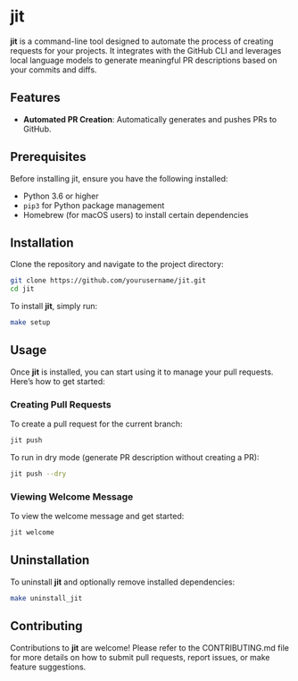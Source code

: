 # jit

**jit** is a command-line tool designed to automate the process of creating requests for your projects. It integrates with the GitHub CLI and leverages local language models to generate meaningful PR descriptions based on your commits and diffs.

## Features

- **Automated PR Creation**: Automatically generates and pushes PRs to GitHub.

## Prerequisites

Before installing jit, ensure you have the following installed:

- Python 3.6 or higher
- `pip3` for Python package management
- Homebrew (for macOS users) to install certain dependencies

## Installation

Clone the repository and navigate to the project directory:

```bash
git clone https://github.com/yourusername/jit.git
cd jit
```

To install **jit**, simply run:

```bash
make setup
```

## Usage

Once **jit** is installed, you can start using it to manage your pull requests. Here’s how to get started:

### Creating Pull Requests

To create a pull request for the current branch:

```bash
jit push
```

To run in dry mode (generate PR description without creating a PR):

```bash
jit push --dry
```

### Viewing Welcome Message

To view the welcome message and get started:

```bash
jit welcome
```

## Uninstallation

To uninstall **jit** and optionally remove installed dependencies:

```bash
make uninstall_jit
```

## Contributing

Contributions to **jit** are welcome! Please refer to the CONTRIBUTING.md file for more details on how to submit pull requests, report issues, or make feature suggestions.
